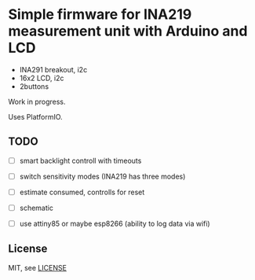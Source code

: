 # Simple firmware for INA219 measurement unit with Arduino and LCD


- INA291 breakout, i2c
- 16x2 LCD, i2c
- 2buttons

Work in progress.

Uses PlatformIO.

## TODO

- [ ] smart backlight controll with timeouts
- [ ] switch sensitivity modes (INA219 has three modes)
- [ ] estimate consumed, controlls for reset
- [ ] schematic
- [ ] use attiny85 or maybe esp8266 (ability to log data via wifi)


## License

MIT, see [LICENSE](LICENSE)
